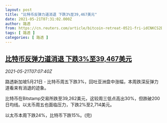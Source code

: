 ```yaml
---
layout: post
title: "比特币反弹力道消退 下跌3%至39,467美元"
date: 2021-05-21T07:31:02.000Z
author: 路透
from: https://cn.reuters.com/article/bitcoin-retreat-0521-fri-idCNKCS2D20MA
tags: [ 路透 ]
categories: [ 路透 ]
---
```

<!--1621582262000-->
[比特币反弹力道消退 下跌3%至39,467美元](https://cn.reuters.com/article/bitcoin-retreat-0521-fri-idCNKCS2D20MA)
------

<div>
<div><i>2021-05-21T07:07:40Z</i></div><p>路透新加坡5月21日 - 比特币周五下跌3%，回吐亚洲盘中涨幅，本周跌深反弹力道看来有消退的迹象。</p><p>比特币在Bitstamp交易所跌至39,262美元，这较周三低点高出30%，但跌破200日均线。以太币周五也面临压力，下跌2%至2,714美元。</p><p>以太币本周下跌24%，比特币下跌15%。(完)</p>
</div>
